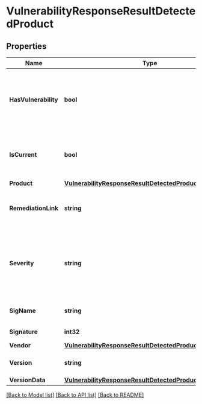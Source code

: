# VulnerabilityResponseResultDetectedProduct

## Properties

Name | Type | Description | Notes
------------ | ------------- | ------------- | -------------
**HasVulnerability** | **bool** | Indicates whether any vulnerabilities have been associated with the particular product | [optional] 
**IsCurrent** | **bool** | True if this product&#39;s patch level is current, defaults to true | [optional] 
**Product** | [**VulnerabilityResponseResultDetectedProductProduct**](VulnerabilityResponse_result_detected_product_product.md) |  | [optional] 
**RemediationLink** | **string** | A link where product updates or patches can be obtained | [optional] 
**Severity** | **string** | String description of Severity level:    * &#x60;low&#x60;    * &#x60;moderate&#x60;   * &#x60;important&#x60;   * &#x60;critical&#x60;   * &#x60;not_available&#x60;   * &#x60;unknown&#x60;  | [optional] 
**SigName** | **string** | Product signature descriptor | [optional] 
**Signature** | **int32** | OPSWAT signature id | [optional] 
**Vendor** | [**VulnerabilityResponseResultDetectedProductVendor**](VulnerabilityResponse_result_detected_product_vendor.md) |  | [optional] 
**Version** | **string** | The installed product version | [optional] 
**VersionData** | [**VulnerabilityResponseResultDetectedProductVersionData**](VulnerabilityResponse_result_detected_product_version_data.md) |  | [optional] 

[[Back to Model list]](../README.md#documentation-for-models) [[Back to API list]](../README.md#documentation-for-api-endpoints) [[Back to README]](../README.md)


